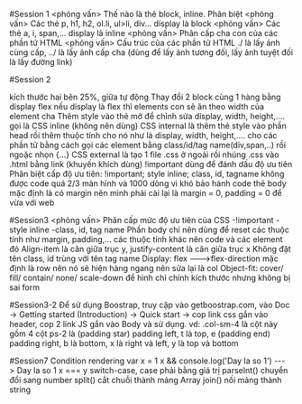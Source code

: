 #Session 1
<phỏng vấn> Thế nào là thẻ block, inline. Phân biệt 
<phỏng vấn> Các thẻ p, h1, h2, ol.li, ul>li, div... display là block
<phỏng vấn> Các thẻ a, i, span,... display là inline
<phỏng vấn> Phân cấp cha con của các phần tử HTML
<phỏng vấn> Cấu trúc của các phần tử HTML
./ là lấy ảnh cùng cấp, ../ là lấy ảnh cấp cha (dùng để lấy ảnh tương đối, lấy ảnh tuyệt đối là lấy đường link)

#Session 2
<frameset cols="25%,*,25%"> kích thước hai bên 25%, giữa tự động
Thay đổi 2 block cùng 1 hàng bằng display flex
nếu display là flex thì elements con sẽ ăn theo width của element cha
Thêm style vào thẻ mở để chỉnh sửa display, width, height,.... gọi là CSS inline (không nên dùng)
CSS internal là thêm thẻ style vào phần head rồi thêm thuộc tính cho nó như là display, width, height,.... cho các phần tử bằng cách gọi các element bằng class/id/tag name(div,span,..) rồi ngoặc nhọn {...}
CSS external là tạo 1 file .css ở ngoài rồi nhúng .css vào .html bằng link (khuyến khích dùng)
!important dùng để đánh dấu độ ưu tiên
<phỏng vấn> Phân biệt cấp độ ưu tiên: !important; style inline; class, id, tagname
không được code quá 2/3 màn hình và 1000 dòng vì khó bảo hành code
thẻ body mặc định là có margin nên mình phải cài lại là margin = 0, padding = 0 để vừa với web

#Session3
<phỏng vấn> Phân cấp mức độ ưu tiên của CSS
-!important
-style inline
-class, id, tag name
Phần body chỉ nên dùng để reset các thuộc tính như margin, padding,... các thuộc tính khác nên code và các element đó
Align-item là căn giữa trục y, justify-content là căn giữa trục x
Không đặt tên class, id trùng với tên tag name
Display: flex --->flex-direction mặc định là row nên nó sẽ hiện hàng ngang nên sửa lại là col
Object-fit: cover/ fill/ contain/ none/ scale-down để hình chỉ chỉnh kích thước nhưng không bị sai form

#Session3-2
Để sử dụng Boostrap, truy cập vào getboostrap.com, vào Doc -> Getting started (Introduction) -> Quick start -> cop link css gắn vào header, cop 2 link JS gắn vào Body và sử dụng.
vd: .col-sm-4 là cột này gồm 4 cột
ps-2 là (padding star) padding left, t là top, e (padding end) padding right, b là bottom, x là right và left, y là top và bottom

#Session7
Condition rendering
var x = 1
x && console.log('Day la so 1') ---> Day la so 1
x === y
switch-case, case phải bằng giá trị
parseInt() chuyển đổi sang number
split() cắt chuỗi thành mảng Array 
join() nối mảng thành string

